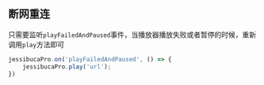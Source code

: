 ## 断网重连

只需要监听`playFailedAndPaused`事件，当播放器播放失败或者暂停的时候，重新调用`play`方法即可

```js
jessibucaPro.on('playFailedAndPaused', () => {
    jessibucaPro.play('url');
})
```
